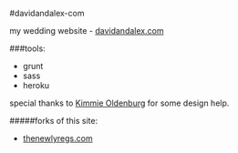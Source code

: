 #davidandalex-com

my wedding website - [davidandalex.com](http://www.davidandalex.com)

###tools:
- grunt
- sass
- heroku

special thanks to [Kimmie Oldenburg](http://kimberlyoldenburg.com) for some design help.

#####forks of this site:
- [thenewlyregs.com](http://www.thenewlyregs.com)
